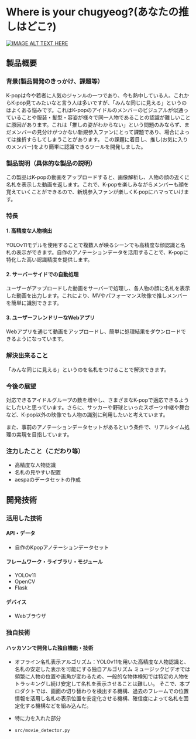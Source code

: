 # Where is your chugyeog?(あなたの推しはどこ?)
[![IMAGE ALT TEXT HERE](https://jphacks.com/wp-content/uploads/2024/07/JPHACKS2024_ogp.jpg)](https://www.youtube.com/watch?v=DZXUkEj-CSI)

## 製品概要
### 背景(製品開発のきっかけ、課題等）
K-popは今や若者に人気のジャンルの一つであり、今も熱中している人、これからK-pop見てみたいなと言う人は多いですが、「みんな同じに見える」というのはよくある悩みです。これはK-popのアイドルのメンバーのビジュアルが似通っていることや服装・髪型・容姿が様々で同一人物であることの認識が難しいことに原因があります。これは「推しの姿がわからない」という問題のみならず、まだメンバーの見分けがつかない新規参入ファンにとって課題であり、場合によっては挫折すらしてしまうことがあります。
この課題に着目し、推し(お気に入りのメンバー)をより簡単に認識できるツールを開発しました。

### 製品説明（具体的な製品の説明）
この製品はK-popの動画をアップロードすると、画像解析し、人物の顔の近くに名札を表示した動画を返します。これで、K-popを楽しみながらメンバーも顔を覚えていくことができるので、新規参入ファンが楽しくK-popにハマっていけます。

### 特長
<!-- #### 1. 特長1 -->
#### 1. 高精度な人物検出
YOLOv11モデルを使用することで複数人が映るシーンでも高精度な顔認識と名札の表示ができます。自作のアノテーションデータを活用することで、K-popに特化した高い認識精度を提供します。

#### 2. サーバーサイドでの自動処理
ユーザーがアップロードした動画をサーバーで処理し、各人物の顔に名札を表示した動画を出力します。これにより、MVやパフォーマンス映像で推しメンバーを簡単に識別できます。

#### 3. ユーザーフレンドリーなWebアプリ
Webアプリを通じて動画をアップロードし、簡単に処理結果をダウンロードできるようになっています。

### 解決出来ること
「みんな同じに見える」というのを名札をつけることで解決できます。  

### 今後の展望
対応できるアイドルグループの数を増やし、さまざまなK-popで適応できるようにしたいと思っています。さらに、サッカーや野球といったスポーツ中継や舞台など、K-pop以外の映像でも人物の識別に利用したいと考えています。

また、事前のアノテーションデータセットがあるという条件で、リアルタイム処理の実現を目指しています。

### 注力したこと（こだわり等）
* 高精度な人物認識
* 名札の見やすい配置
* aespaのデータセットの作成

## 開発技術
### 活用した技術
#### API・データ
* 自作のKpopアノテーションデータセット

#### フレームワーク・ライブラリ・モジュール
* YOLOv11
* OpenCV
* Flask

#### デバイス
* Webブラウザ

### 独自技術
#### ハッカソンで開発した独自機能・技術
<!-- * 独自で開発したものの内容をこちらに記載してください -->
* オフライン名札表示アルゴリズム：YOLOv11を用いた高精度な人物認識と、名札の安定した表示を可能にする独自アルゴリズム
ミュージックビデオでは頻繁に人物の位置や画角が変わるため、一般的な物体検知では特定の人物をトラッキングし続け安定して名札を表示させることは難しい。
そこで、本プロダクトでは、画面の切り替わりを検出する機構、過去のフレームでの位置情報を活用し名札の表示位置を安定化させる機構、確信度によって名札を固定化する機構などを組み込んだ。

* 特に力を入れた部分
* `src/movie_detector.py`

